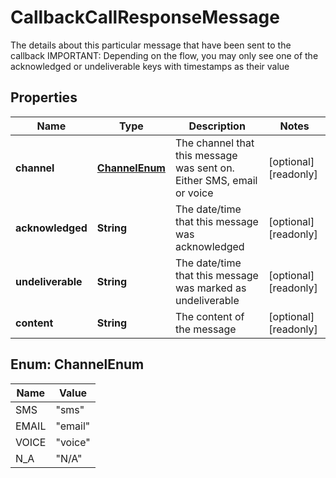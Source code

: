 

# CallbackCallResponseMessage

The details about this particular message that have been sent to the callback  IMPORTANT: Depending on the flow, you may only see  one of the acknowledged or undeliverable keys with timestamps as their value

## Properties

| Name | Type | Description | Notes |
|------------ | ------------- | ------------- | -------------|
|**channel** | [**ChannelEnum**](#ChannelEnum) | The channel that this message was sent on. Either SMS, email or voice |  [optional] [readonly] |
|**acknowledged** | **String** | The date/time that this message was acknowledged |  [optional] [readonly] |
|**undeliverable** | **String** | The date/time that this message was marked as undeliverable |  [optional] [readonly] |
|**content** | **String** | The content of the message |  [optional] [readonly] |



## Enum: ChannelEnum

| Name | Value |
|---- | -----|
| SMS | &quot;sms&quot; |
| EMAIL | &quot;email&quot; |
| VOICE | &quot;voice&quot; |
| N_A | &quot;N/A&quot; |



